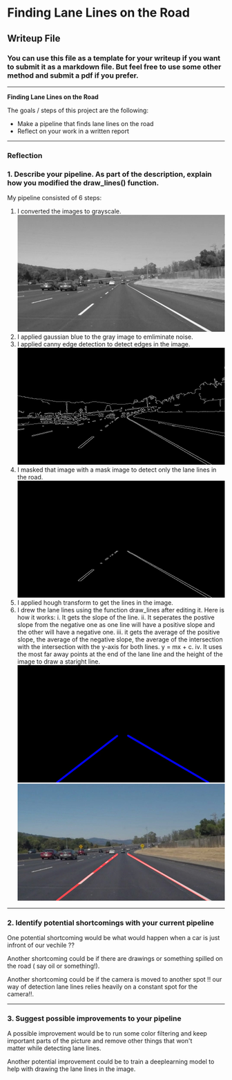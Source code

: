 # **Finding Lane Lines on the Road** 

## Writeup File

### You can use this file as a template for your writeup if you want to submit it as a markdown file. But feel free to use some other method and submit a pdf if you prefer.

---

**Finding Lane Lines on the Road**

The goals / steps of this project are the following:
* Make a pipeline that finds lane lines on the road
* Reflect on your work in a written report


[//]: # (Image References)

[image1]: ./Steps/1-gray.jpg "Grayscale"
[image2]: ./Steps/2-edges.jpg "Edges"
[image3]: ./Steps/3-masked.jpg "Masked edges"
[image4]: ./Steps/4-LineImage.jpg "Lane lines"
[image5]: ./Steps/5-result.jpg "result"

---

### Reflection

### 1. Describe your pipeline. As part of the description, explain how you modified the draw_lines() function.

My pipeline consisted of 6 steps:
1. I converted the images to grayscale.
![alt text][image1]
2. I applied gaussian blue to the gray image to emliminate noise.
3. I applied canny edge detection to detect edges in the image.
![alt text][image2]
4. I masked that image with a mask image to detect only the lane lines in the road.
![alt text][image3]    
5. I applied hough transform to get the lines in the image.
6. I drew the lane lines using the function draw_lines after editing it. Here is how it works:
    i.  It gets the slope of the line.
    ii. It seperates the postive slope from the negative one as one line will have a positive slope and the other will                              have a negative one.
    iii. it gets the average of the positive slope, the average of the negative slope, the average of the intersection 
        with the intersection with the y-axis for both lines. y = mx + c.
    iv. It uses the most far away points at the end of the lane line and the height of the image to draw a staright line.
![alt text][image4]
![alt text][image5] 



---

### 2. Identify potential shortcomings with your current pipeline


One potential shortcoming would be what would happen when a car is just infront of our vechile ?? 

Another shortcoming could be if there are drawings or something spilled on the road ( say oil or something!).

Another shortcoming could be if the camera is moved to another spot !! our way of detection lane lines relies heavily on a constant spot for
    the camera!!.

---

### 3. Suggest possible improvements to your pipeline

A possible improvement would be to run some color filtering and keep important parts of the picture and remove other things that won't  
    matter while detecting lane lines.

Another potential improvement could be to train a deeplearning model to help with drawing the lane lines in the image.
